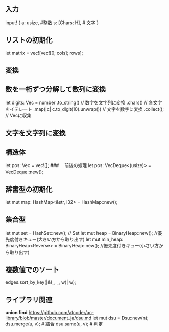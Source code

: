 ## 入力
input! {
    a: usize, #整数
    s: [Chars; H], # 文字
}

## リストの初期化
let matrix = vec![vec![0; cols]; rows];


## 変換
## 数を一桁ずつ分解して数列に変換
let digits: Vec<u32> = number
    .to_string() // 数字を文字列に変換
    .chars()     // 各文字をイテレート
    .map(|c| c.to_digit(10).unwrap()) // 文字を数字に変換
    .collect();   // Vecに収集

## 文字を文字列に変換


## 構造体
let pos: Vec<usize> = vec![];
###　 前後の処理
let pos: VecDeque<(usize)> = VecDeque::new();　

## 辞書型の初期化
let mut map: HashMap<&str, i32> = HashMap::new();

## 集合型
let mut set = HashSet::new();  // Set
let mut heap = BinaryHeap::new(); //優先度付きキュー(大きい方から取り出す)
let mut min_heap: BinaryHeap<Reverse<usize>> = BinaryHeap::new(); //優先度付きキュー(小さい方から取り出す)

## 複数値でのソート
edges.sort_by_key(|&(_, _, w)| w);


## ライブラリ関連
**union find**
https://github.com/atcoder/ac-library/blob/master/document_ja/dsu.md
let mut dsu = Dsu::new(n);
dsu.merge(u, v); # 結合
dsu.same(u, v); # 判定


